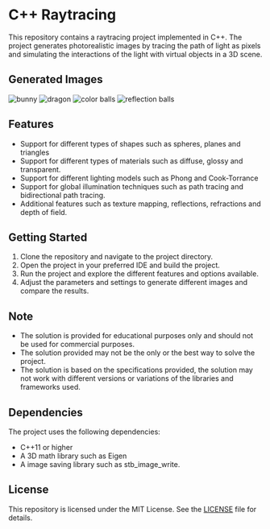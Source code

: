 # C++ Raytracing

This repository contains a raytracing project implemented in C++. The project generates photorealistic images by tracing the path of light as pixels and simulating the interactions of the light with virtual objects in a 3D scene.

## Generated Images

![bunny](https://user-images.githubusercontent.com/123447782/214501989-8f36b066-b4d7-4353-a7d5-49895778bf41.png)
![dragon](https://user-images.githubusercontent.com/123447782/214502020-011abdbe-bf76-453d-8fe6-93e1bee9c8cf.png)
![color balls](https://user-images.githubusercontent.com/123447782/214501991-2a29cdd4-e6e8-49ce-9a5e-28bf8c6a2177.png)
![reflection balls](https://user-images.githubusercontent.com/123447782/214502024-cecb28b2-3c35-4fed-8da7-534b7e2a0121.png)

## Features

- Support for different types of shapes such as spheres, planes and triangles
- Support for different types of materials such as diffuse, glossy and transparent.
- Support for different lighting models such as Phong and Cook-Torrance 
- Support for global illumination techniques such as path tracing and bidirectional path tracing.
- Additional features such as texture mapping, reflections, refractions and depth of field.

## Getting Started

1. Clone the repository and navigate to the project directory.
2. Open the project in your preferred IDE and build the project.
3. Run the project and explore the different features and options available.
4. Adjust the parameters and settings to generate different images and compare the results.

## Note

- The solution is provided for educational purposes only and should not be used for commercial purposes.
- The solution provided may not be the only or the best way to solve the project.
- The solution is based on the specifications provided, the solution may not work with different versions or variations of the libraries and frameworks used.

## Dependencies

The project uses the following dependencies:
- C++11 or higher
- A 3D math library such as Eigen
- A image saving library such as stb_image_write.

## License

This repository is licensed under the MIT License. See the [LICENSE](LICENSE) file for details.
